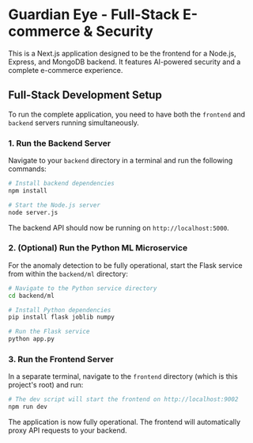 # Guardian Eye - Full-Stack E-commerce & Security

This is a Next.js application designed to be the frontend for a Node.js, Express, and MongoDB backend. It features AI-powered security and a complete e-commerce experience.

## Full-Stack Development Setup

To run the complete application, you need to have both the `frontend` and `backend` servers running simultaneously.

### 1. Run the Backend Server

Navigate to your `backend` directory in a terminal and run the following commands:

```bash
# Install backend dependencies
npm install

# Start the Node.js server
node server.js
```
The backend API should now be running on `http://localhost:5000`.

### 2. (Optional) Run the Python ML Microservice

For the anomaly detection to be fully operational, start the Flask service from within the `backend/ml` directory:

```bash
# Navigate to the Python service directory
cd backend/ml

# Install Python dependencies
pip install flask joblib numpy

# Run the Flask service
python app.py
```

### 3. Run the Frontend Server

In a separate terminal, navigate to the `frontend` directory (which is this project's root) and run:

```bash
# The dev script will start the frontend on http://localhost:9002
npm run dev
```

The application is now fully operational. The frontend will automatically proxy API requests to your backend.
